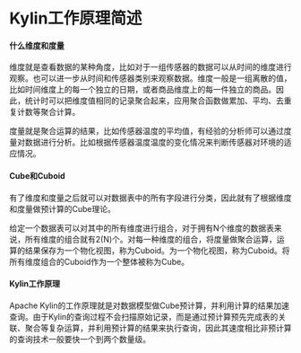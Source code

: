 # Kylin工作原理简述

#### 什么维度和度量

维度就是查看数据的某种角度，比如对于一组传感器的数据可以从时间的维度进行观察。也可以进一步从时间和传感器类别来观察数据。维度一般是一组离散的值，比如时间维度上的每一个独立的日期，或者商品维度上的每一件独立的商品。因此，统计时可以把维度值相同的记录聚合起来，应用聚合函数做累加、平均、去重复计数等聚合计算。

度量就是聚合运算的结果，比如传感器温度的平均值，有经验的分析师可以通过度量对数据进行分析。比如根据传感器温度温度的变化情况来判断传感器对环境的适应情况。

#### Cube和Cuboid

有了维度和度量之后就可以对数据表中的所有字段进行分类，因此就有了根据维度和度量做预计算的Cube理论。

给定一个数据表可以对其中的所有维度进行组合，对于拥有N个维度的数据表来说，所有维度的组合就有2(N)个。对每一种维度的组合，将度量做聚合运算，运算的结果保存为一个物化视图，称为Cuboid。为一个物化视图，称为Cuboid。将所有维度组合的Cuboid作为一个整体被称为Cube。

#### Kylin工作原理

Apache Kylin的工作原理就是对数据模型做Cube预计算，并利用计算的结果加速查询。由于Kylin的查询过程不会扫描原始记录，而是通过预计算预先完成表的关联、聚合等复杂运算，并利用预计算的结果来执行查询，因此其速度相比非预计算的查询技术一般要快一个到两个数量级。

